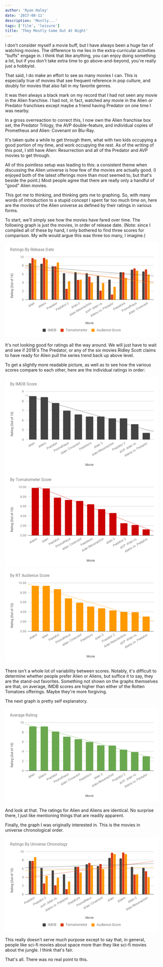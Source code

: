 ```yaml
---
author: 'Ryan Haley'
date: '2017-08-11'
description: 'Mostly...'
tags: ['film', 'leisure']
title: 'They Mostly Come Out At Night'
---
```


I don't consider myself a movie buff, but I have always been a huge fan of watching movies. The difference to me lies in the extra-curricular activities "buffs" engage in. I think that like anything, you can enjoy doing something a lot, but if you don't take extra time to go above-and-beyond, you're really just a hobbyist.

That said, I do make an effort to see as many movies I can. This is especially true of movies that see frequent reference in pop culture, and doubly for movies that also fall in my favorite genres.

It was then always a black mark on my record that I had not seen any movie in the Alien franchise. I had not, in fact, watched any movie in the Alien _or_ Predator franchises except maybe a friend having Predator on one time I was nearby.

In a gross overreaction to correct this, I now own the Alien franchise box set, the Predator Trilogy, the AVP double-feature, and individual copies of Prometheus and Alien: Covenant on Blu-Ray.

It's taken quite a while to get through them, what with two kids occupying a good portion of my time, and work occupying the rest. As of the writing of this post, I still have Alien: Resurrection and all of the Predator and AVP movies to get through.

All of this pointless setup was leading to this: a consistent theme when discussing the Alien universe is how few of the movies are actually good. (I enjoyed both of the latest offerings more than most seemed to, but that's beside the point.) Most people agree that there are really only a handful of "good" Alien movies.

This got me to thinking, and thinking gets me to graphing. So, with many words of introduction to a stupid concept I spent far too much time on, here are the movies of the Alien universe as defined by their ratings in various forms.

To start, we'll simply see how the movies have fared over time. The following graph is just the movies, in order of release date. (Note: since I compiled all of these by hand, I only bothered to find three scores for comparison. My wife would argue this was three too many, I imagine.)

![By Release Year](by_release_year.png)

It's not looking good for ratings all the way around. We will just have to wait and see if 2018's The Predator, or any of the six movies Ridley Scott claims to have ready for Alien pull the series trend back up above level.

To get a slightly more readable picture, as well as to see how the various scores compare to each other, here are the individual ratings in order:

![By IMDB Score](by_imdb.png)
![By Tomatometer Score](by_tomatometer.png)
![By RT Audience Score](by_audience_score.png)

There isn't a whole lot of variability between scores. Notably, it's difficult to determine whether people prefer Alien or Aliens, but suffice it to say, they are the stand-out favorites. Something not shown on the graphs themselves are that, on average, IMDB scores are higher than either of the Rotten Tomatoes offerings. Maybe they're more forgiving.

The next graph is pretty self explanatory.

![By Average Score](average_score.png)

And look at that. The ratings for Alien and Aliens are identical. No surprise there, I just like mentioning things that are readily apparent.

Finally, the graph I was originally interested in. This is the movies in universe chronological order.

![By Universe Chronology](by_chronology.png)

This really doesn't serve much purpose except to say that, in general, people like sci-fi movies about space more than they like sci-fi movies about the jungle. I think that's fair.

That's all. There was no real point to this.
